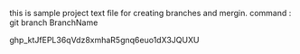 this is sample project text file for creating branches and mergin.
command : git branch BranchName

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
